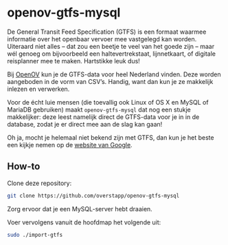 # openov-gtfs-mysql

De General Transit Feed Specification (GTFS) is een formaat waarmee informatie over het openbaar vervoer mee vastgelegd kan worden. Uiteraard niet alles – dat zou een beetje te veel van het goede zijn – maar wél genoeg om bijvoorbeeld een haltevertrekstaat, lijnnetkaart, of digitale reisplanner mee te maken. Hartstikke leuk dus!

Bij [OpenOV](http://gtfs.openov.nl/gtfs/) kun je de GTFS-data voor heel Nederland vinden. Deze worden aangeboden in de vorm van CSV’s. Handig, want dan kun je ze makkelijk inlezen en verwerken.

Voor de écht luie mensen (die toevallig ook Linux of OS X en MySQL of MariaDB gebruiken) maakt `openov-gtfs-mysql` dat nog een stukje makkelijker: deze leest namelijk direct de GTFS-data voor je in in de database, zodat je er direct mee aan de slag kan gaan!

Oh ja, mocht je helemaal niet bekend zijn met GTFS, dan kun je het beste een kijkje nemen op de [website van Google](https://developers.google.com/transit/gtfs/).


## How-to

Clone deze repository:

```bash
git clone https://github.com/overstapp/openov-gtfs-mysql
```

Zorg ervoor dat je een MySQL-server hebt draaien.

Voer vervolgens vanuit de hoofdmap het volgende uit:

```bash
sudo ./import-gtfs
```
